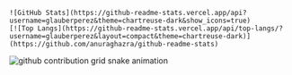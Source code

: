 
    ![GitHub Stats](https://github-readme-stats.vercel.app/api?username=glauberperez&theme=chartreuse-dark&show_icons=true)
    [![Top Langs](https://github-readme-stats.vercel.app/api/top-langs/?username=glauberperez&layout=compact&theme=chartreuse-dark)](https://github.com/anuraghazra/github-readme-stats)
  ![github contribution grid snake animation](https://raw.githubusercontent.com/glauberperez/glauberperez/output/github-contribution-grid-snake.svg)
